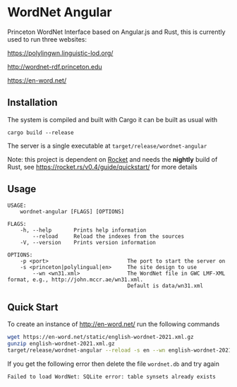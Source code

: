 # WordNet Angular

Princeton WordNet Interface based on Angular.js and Rust, this is currently used to run three websites:

https://polylingwn.linguistic-lod.org/

http://wordnet-rdf.princeton.edu

https://en-word.net/

## Installation

The system is compiled and built with Cargo it can be built as usual with

    cargo build --release

The server is a single executable at `target/release/wordnet-angular`

Note: this project is dependent on [Rocket](http://rocket.rs) and needs the **nightly** build of Rust, see https://rocket.rs/v0.4/guide/quickstart/ for more details

## Usage

    USAGE:
        wordnet-angular [FLAGS] [OPTIONS]
    
    FLAGS:
        -h, --help       Prints help information
            --reload     Reload the indexes from the sources
        -V, --version    Prints version information
    
    OPTIONS:
        -p <port>                         The port to start the server on
        -s <princeton|polylingual|en>     The site design to use
            --wn <wn31.xml>               The WordNet file in GWC LMF-XML format, e.g., http://john.mccr.ae/wn31.xml.
                                          Default is data/wn31.xml
                                          

## Quick Start

To create an instance of http://en-word.net/ run the following commands

```sh
wget https://en-word.net/static/english-wordnet-2021.xml.gz
gunzip english-wordnet-2021.xml.gz
target/release/wordnet-angular --reload -s en --wn english-wordnet-2021.xml
```

If you get the following error then delete the file `wordnet.db` and try again

```
Failed to load WordNet: SQLite error: table synsets already exists
```
